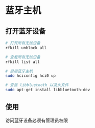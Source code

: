 # 蓝牙主机

## 打开蓝牙设备

```sh
# 打开所有无线设备
rfkill unblock all

# 查看所有无线设备
rfkill list all

# 启用蓝牙主机
sudo hciconfig hci0 up

# 安装 libbluetooth 以及头文件
sudo apt-get install libbluetooth-dev

```

## 使用

访问蓝牙设备必须有管理员权限

```sh

```

